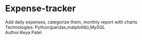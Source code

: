 # Expense-tracker
Add daily expenses, categorize them, monthly report with charts <br>
Technologies: Python(pandas,matplotlib),MySQL <br>
Author:Keya Patel <br>
